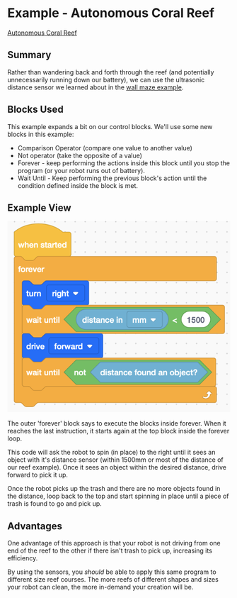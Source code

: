 # Example - Autonomous Coral Reef

[Autonomous Coral Reef](./examples/AutonomousCoralReef.vrblocks)

## Summary

Rather than wandering back and forth through the reef (and potentially unnecessarily running down our battery), we can use the ultrasonic distance sensor we learned about in the [wall maze example](./example-wallmaze.md).

## Blocks Used

This example expands a bit on our control blocks. We'll use some new blocks in this example:

- Comparison Operator (compare one value to another value)
- Not operator (take the opposite of a value)
- Forever - keep performing the actions inside this block until you stop the program (or your robot runs out of battery).
- Wait Until - Keep performing the previous block's action until the condition defined inside the block is met.

## Example View

![example](./_assets/images/auto-reef.png)

The outer 'forever' block says to execute the blocks inside forever. When it reaches the last instruction, it starts again at the top block inside the forever loop.

This code will ask the robot to spin (in place) to the right until it sees an object with it's distance sensor (within 1500mm or most of the distance of our reef example). Once it sees an object within the desired distance, drive forward to pick it up.

Once the robot picks up the trash and there are no more objects found in the distance, loop back to the top and start spinning in place until a piece of trash is found to go and pick up.

## Advantages

One advantage of this approach is that your robot is not driving from one end of the reef to the other if there isn't trash to pick up, increasing its efficiency.

By using the sensors, you _should_ be able to apply this same program to different size reef courses. The more reefs of different shapes and sizes your robot can clean, the more in-demand your creation will be.